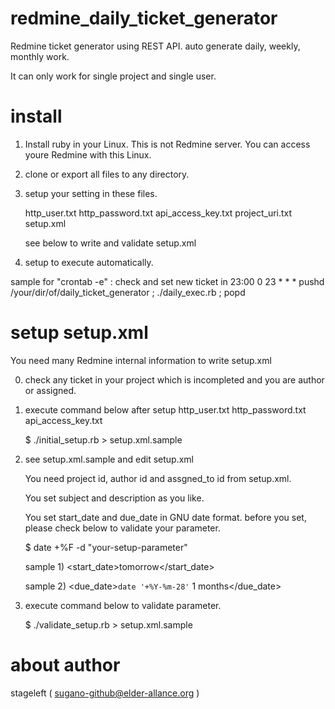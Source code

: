 # redmine_daily_ticket_generator
Redmine ticket generator using REST API. auto generate daily, weekly, monthly work.

It can only work for single project and single user.

# install

 1. Install ruby in your Linux.
    This is not Redmine server.
    You can access youre Redmine with this Linux.

 2. clone or export all files to any directory.

 3. setup your setting in these files.

    http_user.txt
    http_password.txt
    api_access_key.txt
    project_uri.txt
    setup.xml

    see below to write and validate setup.xml

 4. setup to execute automatically.

   sample for "crontab -e" : check and set new ticket in 23:00
    0 23 * * * pushd /your/dir/of/daily_ticket_generator ; ./daily_exec.rb ; popd

# setup setup.xml

  You need many Redmine internal information to write setup.xml 

  0. check any ticket in your project
     which is incompleted and you are author or assigned.
 
  1. execute command below
     after setup  http_user.txt http_password.txt api_access_key.txt

     $ ./initial_setup.rb > setup.xml.sample

  2. see setup.xml.sample and edit setup.xml

     You need project id, author id and assgned_to id  from setup.xml.

     You set subject and description as you like.

     You set start_date and due_date in GNU date format.
     before you set, please check below to validate your parameter.

     $ date +%F -d "your-setup-parameter"

     sample 1)
        <start_date>tomorrow</start_date>

     sample 2)
        <due_date>`date '+%Y-%m-28'` 1 months</due_date>

  3. execute command below to validate parameter.

     $ ./validate_setup.rb > setup.xml.sample


# about author

  stageleft ( sugano-github@elder-allance.org )

